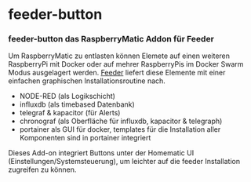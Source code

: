 # feeder-button

### feeder-button das RaspberryMatic Addon für Feeder

Um RaspberryMatic zu entlasten können Elemete auf einen weiteren RaspberryPi mit Docker oder auf mehrer RaspberryPis im Docker Swarm Modus ausgelagert werden.
[Feeder](https://github.com/holgerimbery/feeder) liefert diese Elemente mit einer einfachen graphischen Installationsroutine nach.
* NODE-RED (als Logikschicht)
* influxdb (als timebased Datenbank)
* telegraf & kapacitor (für Alerts)
* chronograf (als Oberfläche für influxdb, kapacitor & telegraph)
* portainer als GUI für docker, templates für die Installation aller Komponenten sind in portainer integriert

Dieses Add-on integriert Buttons unter der Homematic UI (Einstellungen/Systemsteuerung), um leichter auf die feeder Installation zugreifen zu können.
